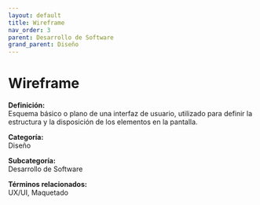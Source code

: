 ```yaml
---
layout: default
title: Wireframe
nav_order: 3
parent: Desarrollo de Software
grand_parent: Diseño
---
```


# Wireframe

**Definición:**  
Esquema básico o plano de una interfaz de usuario, utilizado para definir la estructura y la disposición de los elementos en la pantalla.

**Categoría:**  
Diseño  

**Subcategoría:**  
Desarrollo de Software

**Términos relacionados:**  
UX/UI, Maquetado
